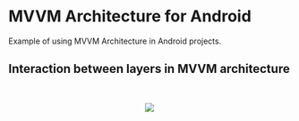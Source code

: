 # MVVM Architecture for Android

Example of using MVVM Architecture in Android projects.

## Interaction between layers in MVVM architecture

<br/>
<p align="center">
  <img src="https://miro.medium.com/max/1200/0*-ZJZfLhup-7rg0cy.png">
</p>
